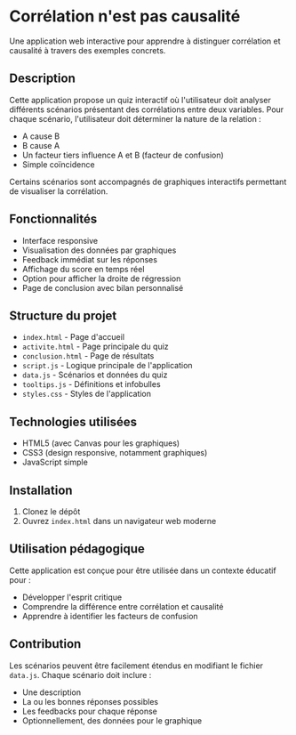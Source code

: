 # Corrélation n'est pas causalité

Une application web interactive pour apprendre à distinguer corrélation et causalité à travers des exemples concrets.

## Description

Cette application propose un quiz interactif où l'utilisateur doit analyser différents scénarios présentant des corrélations entre deux variables. Pour chaque scénario, l'utilisateur doit déterminer la nature de la relation :
- A cause B
- B cause A
- Un facteur tiers influence A et B (facteur de confusion)
- Simple coïncidence

Certains scénarios sont accompagnés de graphiques interactifs permettant de visualiser la corrélation.

## Fonctionnalités

- Interface responsive
- Visualisation des données par graphiques
- Feedback immédiat sur les réponses
- Affichage du score en temps réel
- Option pour afficher la droite de régression
- Page de conclusion avec bilan personnalisé

## Structure du projet

- `index.html` - Page d'accueil
- `activite.html` - Page principale du quiz
- `conclusion.html` - Page de résultats
- `script.js` - Logique principale de l'application
- `data.js` - Scénarios et données du quiz
- `tooltips.js` - Définitions et infobulles
- `styles.css` - Styles de l'application

## Technologies utilisées

- HTML5 (avec Canvas pour les graphiques)
- CSS3 (design responsive, notamment graphiques)
- JavaScript simple

## Installation

1. Clonez le dépôt
2. Ouvrez `index.html` dans un navigateur web moderne

## Utilisation pédagogique

Cette application est conçue pour être utilisée dans un contexte éducatif pour :
- Développer l'esprit critique
- Comprendre la différence entre corrélation et causalité
- Apprendre à identifier les facteurs de confusion

## Contribution

Les scénarios peuvent être facilement étendus en modifiant le fichier `data.js`. Chaque scénario doit inclure :
- Une description
- La ou les bonnes réponses possibles
- Les feedbacks pour chaque réponse
- Optionnellement, des données pour le graphique
